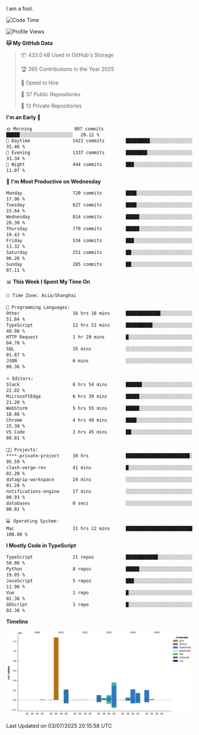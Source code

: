 I am a fool.

<!--START_SECTION:waka-->
![Code Time](http://img.shields.io/badge/Code%20Time-3%2C257%20hrs%2025%20mins-blue)

![Profile Views](http://img.shields.io/badge/Profile%20Views-2-blue)

**🐱 My GitHub Data** 

> 📦 433.0 kB Used in GitHub's Storage 
 > 
> 🏆 395 Contributions in the Year 2025
 > 
> 💼 Opted to Hire
 > 
> 📜 37 Public Repositories 
 > 
> 🔑 13 Private Repositories 
 > 
**I'm an Early 🐤** 

```text
🌞 Morning                807 commits         █████░░░░░░░░░░░░░░░░░░░░   20.12 % 
🌆 Daytime                1422 commits        █████████░░░░░░░░░░░░░░░░   35.46 % 
🌃 Evening                1337 commits        ████████░░░░░░░░░░░░░░░░░   33.34 % 
🌙 Night                  444 commits         ███░░░░░░░░░░░░░░░░░░░░░░   11.07 % 
```
📅 **I'm Most Productive on Wednesday** 

```text
Monday                   720 commits         ████░░░░░░░░░░░░░░░░░░░░░   17.96 % 
Tuesday                  627 commits         ████░░░░░░░░░░░░░░░░░░░░░   15.64 % 
Wednesday                814 commits         █████░░░░░░░░░░░░░░░░░░░░   20.30 % 
Thursday                 779 commits         █████░░░░░░░░░░░░░░░░░░░░   19.43 % 
Friday                   534 commits         ███░░░░░░░░░░░░░░░░░░░░░░   13.32 % 
Saturday                 251 commits         ██░░░░░░░░░░░░░░░░░░░░░░░   06.26 % 
Sunday                   285 commits         ██░░░░░░░░░░░░░░░░░░░░░░░   07.11 % 
```


📊 **This Week I Spent My Time On** 

```text
🕑︎ Time Zone: Asia/Shanghai

💬 Programming Languages: 
Other                    16 hrs 16 mins      █████████████░░░░░░░░░░░░   51.84 % 
TypeScript               12 hrs 51 mins      ██████████░░░░░░░░░░░░░░░   40.98 % 
HTTP Request             1 hr 29 mins        █░░░░░░░░░░░░░░░░░░░░░░░░   04.78 % 
SQL                      35 mins             ░░░░░░░░░░░░░░░░░░░░░░░░░   01.87 % 
JSON                     6 mins              ░░░░░░░░░░░░░░░░░░░░░░░░░   00.36 % 

🔥 Editors: 
Slack                    6 hrs 54 mins       ██████░░░░░░░░░░░░░░░░░░░   22.02 % 
MicrosoftEdge            6 hrs 39 mins       █████░░░░░░░░░░░░░░░░░░░░   21.20 % 
WebStorm                 5 hrs 55 mins       █████░░░░░░░░░░░░░░░░░░░░   18.86 % 
Chrome                   4 hrs 49 mins       ████░░░░░░░░░░░░░░░░░░░░░   15.38 % 
VS Code                  2 hrs 45 mins       ██░░░░░░░░░░░░░░░░░░░░░░░   08.81 % 

🐱‍💻 Projects: 
****-private-project     30 hrs              ████████████████████████░   95.59 % 
clash-verge-rev          41 mins             █░░░░░░░░░░░░░░░░░░░░░░░░   02.20 % 
datagrip-workspace       24 mins             ░░░░░░░░░░░░░░░░░░░░░░░░░   01.28 % 
notifications-engine     17 mins             ░░░░░░░░░░░░░░░░░░░░░░░░░   00.93 % 
databases                0 secs              ░░░░░░░░░░░░░░░░░░░░░░░░░   00.01 % 

💻 Operating System: 
Mac                      31 hrs 22 mins      █████████████████████████   100.00 % 
```

**I Mostly Code in TypeScript** 

```text
TypeScript               21 repos            ████████████░░░░░░░░░░░░░   50.00 % 
Python                   8 repos             █████░░░░░░░░░░░░░░░░░░░░   19.05 % 
JavaScript               5 repos             ███░░░░░░░░░░░░░░░░░░░░░░   11.90 % 
Vue                      1 repo              █░░░░░░░░░░░░░░░░░░░░░░░░   02.38 % 
GDScript                 1 repo              █░░░░░░░░░░░░░░░░░░░░░░░░   02.38 % 
```



**Timeline**

![Lines of Code chart](https://raw.githubusercontent.com/VeejaLiu/VeejaLiu/master/assets/bar_graph.png)


 Last Updated on 03/07/2025 20:15:58 UTC
<!--END_SECTION:waka-->

